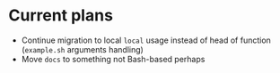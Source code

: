 # Current plans

- Continue migration to local `local` usage instead of head of function (`example.sh` arguments handling)
- Move `docs` to something not Bash-based perhaps
